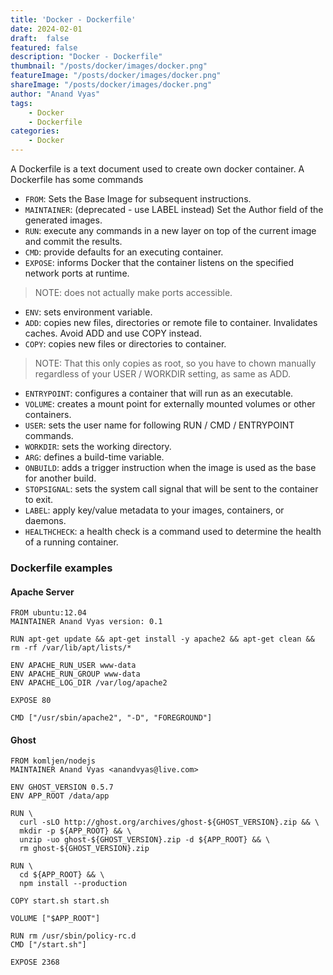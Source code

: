 ```yaml
---
title: 'Docker - Dockerfile'
date: 2024-02-01
draft:  false   
featured: false  
description: "Docker - Dockerfile"
thumbnail: "/posts/docker/images/docker.png"
featureImage: "/posts/docker/images/docker.png" 
shareImage: "/posts/docker/images/docker.png"
author: "Anand Vyas"
tags:
    - Docker
    - Dockerfile
categories:     
    - Docker
---
```


A Dockerfile is a text document used to create own docker container. A Dockerfile has some commands

- `FROM`: Sets the Base Image for subsequent instructions.
- `MAINTAINER`: (deprecated - use LABEL instead) Set the Author field of the generated images.
- `RUN`: execute any commands in a new layer on top of the current image and commit the results.
- `CMD`: provide defaults for an executing container.
- `EXPOSE`: informs Docker that the container listens on the specified network ports at runtime. 
> NOTE: does not actually make ports accessible.
- `ENV`: sets environment variable.
- `ADD`: copies new files, directories or remote file to container. Invalidates caches. Avoid ADD and use COPY instead.
- `COPY`: copies new files or directories to container. 
> NOTE: That this only copies as root, so you have to chown manually regardless of your USER / WORKDIR setting, as same as ADD.
- `ENTRYPOINT`: configures a container that will run as an executable.
- `VOLUME`: creates a mount point for externally mounted volumes or other containers.
- `USER`: sets the user name for following RUN / CMD / ENTRYPOINT commands.
- `WORKDIR`: sets the working directory.
- `ARG`: defines a build-time variable.
- `ONBUILD`: adds a trigger instruction when the image is used as the base for another build.
- `STOPSIGNAL`: sets the system call signal that will be sent to the container to exit.
- `LABEL`: apply key/value metadata to your images, containers, or daemons.
- `HEALTHCHECK`: a health check is a command used to determine the health of a running container.

### Dockerfile examples 

#### Apache Server
```docker
FROM ubuntu:12.04
MAINTAINER Anand Vyas version: 0.1

RUN apt-get update && apt-get install -y apache2 && apt-get clean && rm -rf /var/lib/apt/lists/*

ENV APACHE_RUN_USER www-data
ENV APACHE_RUN_GROUP www-data
ENV APACHE_LOG_DIR /var/log/apache2

EXPOSE 80

CMD ["/usr/sbin/apache2", "-D", "FOREGROUND"]
```

#### Ghost
```docker
FROM komljen/nodejs
MAINTAINER Anand Vyas <anandvyas@live.com>

ENV GHOST_VERSION 0.5.7
ENV APP_ROOT /data/app

RUN \
  curl -sLO http://ghost.org/archives/ghost-${GHOST_VERSION}.zip && \
  mkdir -p ${APP_ROOT} && \
  unzip -uo ghost-${GHOST_VERSION}.zip -d ${APP_ROOT} && \
  rm ghost-${GHOST_VERSION}.zip

RUN \
  cd ${APP_ROOT} && \
  npm install --production

COPY start.sh start.sh

VOLUME ["$APP_ROOT"]

RUN rm /usr/sbin/policy-rc.d
CMD ["/start.sh"]

EXPOSE 2368
```

